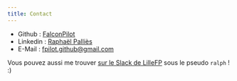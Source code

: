 ```yaml
---
title: Contact
---
```


- Github : [FalconPilot](https://github.com/FalconPilot)
- Linkedin : [Raphaël Palliès](https://www.linkedin.com/in/rapha%C3%ABl-palli%C3%A8s-67881959)
- E-Mail : [fpilot.github@gmail.com](mailto:fpilot.github@gmail.com)

Vous pouvez aussi me trouver [sur le Slack de LilleFP](https://slackin-lillefp.herokuapp.com/)
sous le pseudo `ralph` ! :)
